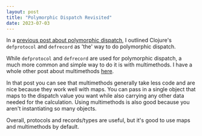 ```yaml
---
layout: post
title: "Polymorphic Dispatch Revisited"
date: 2023-07-03
---
```


In a [previous post about polymorphic dispatch](https://gregjensen.dev/blog/2023/06/13/polymorphic-dispatch.html),
I outlined Clojure's `defprotocol` and `defrecord` as 'the' way to do polymorphic dispatch.

While `defprotocol` and `defrecord` are used for polymorphic dispatch, a much more common and simple
way to do it is with multimethods. I have a whole other post about multimethods [here](https://gregjensen.dev/blog/2023/06/16/multimethods.html).

In that post you can see that multimethods generally take less code and are nice because they work well
with maps. You can pass in a single object that maps to the dispatch value you want while also
carrying any other data needed for the calculation.
Using multimethods is also good because you aren't instantiating so many objects.

Overall, protocols and records/types are useful, but it's good to use maps and multimethods by default.
